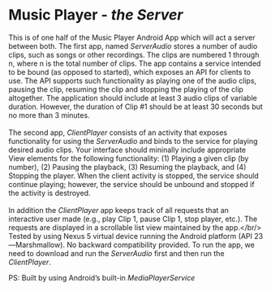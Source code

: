 # Music Player - *the Server*

This is of one half of the Music Player Android App which will act a server between both. The first app, named *ServerAudio*
stores a number of audio clips, such as songs or other recordings. The clips are numbered 1 through n, where n is the total number of clips.
The app contains a service intended to be bound (as opposed to started), which exposes an API for clients
to use. The API supports such functionality as playing one of the audio clips, pausing the clip, resuming
the clip and stopping the playing of the clip altogether. The application should include at least 3 audio clips
of variable duration. However, the duration of Clip #1 should be at least 30 seconds but no more than 3
minutes.<br />
<br/>
The second app, *ClientPlayer* consists of an activity that exposes functionality for using the *ServerAudio*
and binds to the service for playing desired audio clips. Your interface should mininally include appropriate
View elements for the following functionality: (1) Playing a given clip (by number), (2) Pausing the
playback, (3) Resuming the playback, and (4) Stopping the player. When the client activity is stopped,
the service should continue playing; however, the service should be unbound and stopped if the activity is
destroyed.<br />
<br/>
In addition the *ClientPlayer* app keeps track of all requests that an interactive user made (e.g., play
Clip 1, pause Clip 1, stop player, etc.). The requests are displayed in a scrollable list view maintained by the
app.</br/>
<br/>
Tested by using Nexus 5 virtual device running the Android platform (API 23—Marshmallow). No backward compatibility provided.
To run the app, we need to download and run the *ServerAudio* first and then run the *ClientPlayer*.

PS: Built by using Android’s built-in *MediaPlayerService*
